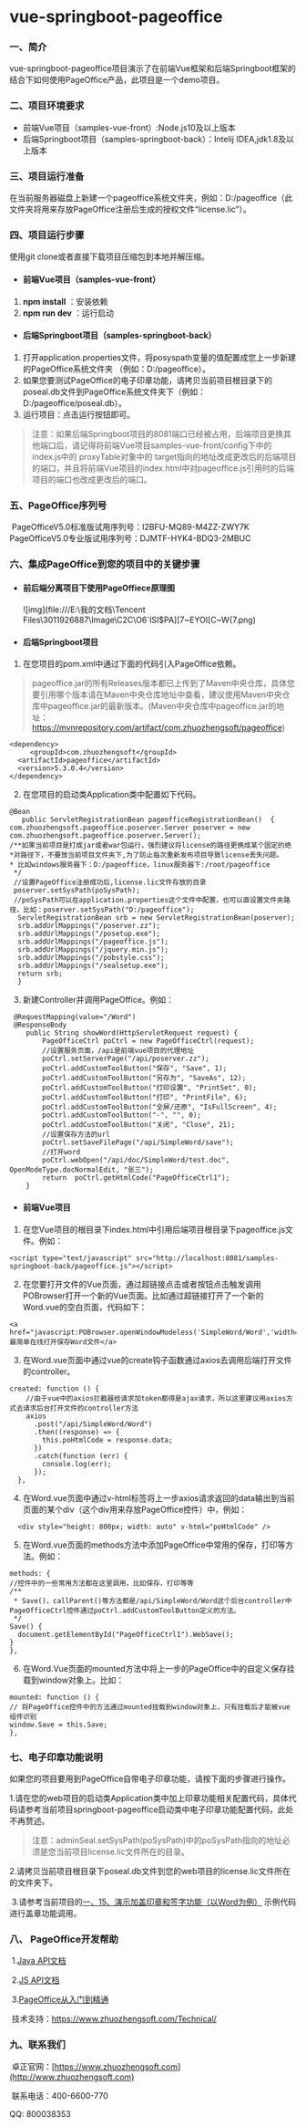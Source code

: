 # vue-springboot-pageoffice
### 一、简介

​       vue-springboot-pageoffice项目演示了在前端Vue框架和后端Springboot框架的结合下如何使用PageOffice产品，此项目是一个demo项目。

### 二、项目环境要求

- 前端Vue项目（samples-vue-front）:Node.js10及以上版本
- 后端Springboot项目（samples-springboot-back）：Intelij IDEA,jdk1.8及以上版本

### 三、项目运行准备

   在当前服务器磁盘上新建一个pageoffice系统文件夹，例如：D:/pageoffice（此文件夹将用来存放PageOffice注册后生成的授权文件“license.lic”）。

### 四、项目运行步骤

使用git clone或者直接下载项目压缩包到本地并解压缩。

- #### 前端Vue项目（samples-vue-front）

1. **npm install** ：安装依赖
2. **npm run dev** ：运行启动

- #### 后端Springboot项目（samples-springboot-back）

1. 打开application.properties文件，将posyspath变量的值配置成您上一步新建的PageOffice系统文件夹  （例如：D:/pageoffice）。
2. 如果您要测试PageOffice的电子印章功能，请拷贝当前项目根目录下的poseal.db文件到PageOffice系统文件夹下（例如：D:/pageoffice/poseal.db）。
3. 运行项目：点击运行按钮即可。

> 注意：如果后端Springboot项目的8081端口已经被占用，后端项目更换其他端口后，请记得将前端Vue项目samples-vue-front/config下中的index.js中的 proxyTable对象中的 target指向的地址改成更改后的后端项目的端口，并且将前端Vue项目的index.html中对pageoffice.js引用时的后端项目的端口也改成更改后的端口。

### 五、PageOffice序列号

​     PageOfficeV5.0标准版试用序列号：I2BFU-MQ89-M4ZZ-ZWY7K           
​     PageOfficeV5.0专业版试用序列号：DJMTF-HYK4-BDQ3-2MBUC

### 六、集成PageOffice到您的项目中的关键步骤

- #### 前后端分离项目下使用PageOffiece原理图

  ![img](file:///E:\我的文档\Tencent Files\3011926887\Image\C2C\O6`ISI$PA][7~EYOI[C~W{7.png)

- #### 后端Springboot项目

1. 在您项目的pom.xml中通过下面的代码引入PageOffice依赖。

> pageoffice.jar的所有Releases版本都已上传到了Maven中央仓库，具体您要引用哪个版本请在Maven中央仓库地址中查看，建议使用Maven中央仓库中pageoffice.jar的最新版本。(Maven中央仓库中pageoffice.jar的地址：https://mvnrepository.com/artifact/com.zhuozhengsoft/pageoffice)

```
<dependency>
     <groupId>com.zhuozhengsoft</groupId>   
  <artifactId>pageoffice</artifactId>   
  <version>5.3.0.4</version>
</dependency>
```

2. 在您项目的启动类Application类中配置如下代码。

```
@Bean
   public ServletRegistrationBean pageofficeRegistrationBean()  {
com.zhuozhengsoft.pageoffice.poserver.Server poserver = new com.zhuozhengsoft.pageoffice.poserver.Server();
/**如果当前项目是打成jar或者war包运行，强烈建议将license的路径更换成某个固定的绝
*对路径下，不要放当前项目文件夹下,为了防止每次重新发布项目导致license丢失问题。
* 比如windows服务器下：D:/pageoffice，linux服务器下:/root/pageoffice
 */
 //设置PageOffice注册成功后,license.lic文件存放的目录
 poserver.setSysPath(poSysPath);
 //poSysPath可以在application.properties这个文件中配置，也可以直设置文件夹路径，比如：poserver.setSysPath("D:/pageoffice");
  ServletRegistrationBean srb = new ServletRegistrationBean(poserver);
  srb.addUrlMappings("/poserver.zz");
  srb.addUrlMappings("/posetup.exe");
  srb.addUrlMappings("/pageoffice.js");
  srb.addUrlMappings("/jquery.min.js");
  srb.addUrlMappings("/pobstyle.css");
  srb.addUrlMappings("/sealsetup.exe");
  return srb;
  }
```

3. 新建Controller并调用PageOffice。例如：

```
 @RequestMapping(value="/Word")
 @ResponseBody
    public String showWord(HttpServletRequest request) {
        PageOfficeCtrl poCtrl = new PageOfficeCtrl(request);
        //设置服务页面，/api是前端vue项目的代理地址
        poCtrl.setServerPage("/api/poserver.zz");
        poCtrl.addCustomToolButton("保存", "Save", 1);
        poCtrl.addCustomToolButton("另存为", "SaveAs", 12);
        poCtrl.addCustomToolButton("打印设置", "PrintSet", 0);
        poCtrl.addCustomToolButton("打印", "PrintFile", 6);
        poCtrl.addCustomToolButton("全屏/还原", "IsFullScreen", 4);
        poCtrl.addCustomToolButton("-", "", 0);
        poCtrl.addCustomToolButton("关闭", "Close", 21);
        //设置保存方法的url
        poCtrl.setSaveFilePage("/api/SimpleWord/save");
        //打开word
        poCtrl.webOpen("/api/doc/SimpleWord/test.doc", OpenModeType.docNormalEdit, "张三");
        return  poCtrl.getHtmlCode("PageOfficeCtrl1");
    }
```
- #### 前端Vue项目

1.  在您Vue项目的根目录下index.html中引用后端项目根目录下pageoffice.js文件。例如：

<!--注意：8081是后端项目端口号，samples-springboot-back是项目名称，这些都不是固定死的，根据您后端项目的具体地址具体引用即可。如何判断当前pageoffice.js的引用地址是否正确呢？方法是可以将这个引用pageoffice.js的url地址直接粘贴到浏览器地址栏，如果提示能正确下载到这个js文件，则说明引用地址正确。-->

```
<script type="text/javascript" src="http://localhost:8081/samples-springboot-back/pageoffice.js"></script>
```

2. 在您要打开文件的Vue页面，通过超链接点击或者按钮点击触发调用POBrowser打开一个新的Vue页面。比如通过超链接打开了一个新的Word.vue的空白页面，代码如下：

```
<a href="javascript:POBrowser.openWindowModeless('SimpleWord/Word','width=1150px;height=900px;');">最简单在线打开保存Word文件</a>
```

3. 在Word.vue页面中通过vue的create钩子函数通过axios去调用后端打开文件的controller。

```vue
created: function () {
    //由于vue中的axios拦截器给请求加token都得是ajax请求，所以这里建议用axios方式去请求后台打开文件的controller方法
    axios
      .post("/api/SimpleWord/Word")
      .then((response) => {
        this.poHtmlCode = response.data;
      })
      .catch(function (err) {
        console.log(err);
      });
  },
```
4. 在Word.vue页面中通过v-html标签将上一步axios请求返回的data输出到当前页面的某个div（这个div用来存放PageOffice控件）中，例如：

```
  <div style="height: 800px; width: auto" v-html="poHtmlCode" />
```

5. 在Word.vue页面的methods方法中添加PageOffice中常用的保存，打印等方法。例如：

```vue
methods: {
//控件中的一些常用方法都在这里调用，比如保存，打印等等
/**
 * Save()，callParent()等方法都是/api/SimpleWord/Word这个后台controller中PageOfficeCtrl控件通过poCtrl.addCustomToolButton定义的方法。
 */
Save() {
  document.getElementById("PageOfficeCtrl1").WebSave();
}
},
```

6. 在Word.Vue页面的mounted方法中将上一步的PageOffice中的自定义保存挂载到window对象上。比如：

```vue
mounted: function () {
// 将PageOffice控件中的方法通过mounted挂载到window对象上，只有挂载后才能被vue组件识别
window.Save = this.Save;
},
```
### 七、电子印章功能说明

​     如果您的项目要用到PageOffice自带电子印章功能，请按下面的步骤进行操作。

​     1.请在您的web项目的启动类Application类中加上印章功能相关配置代码，具体代码请参考当前项目springboot-pageoffice启动类中电子印章功能配置代码，此处不再赘述。

> ​    注意：adminSeal.setSysPath(poSysPath)中的poSysPath指向的地址必须是您当前项目license.lic文件所在的目录。

​    2.请拷贝当前项目根目录下poseal.db文件到您的web项目的license.lic文件所在的文件夹下。

​    3.请参考当前项目的[一、15、演示加盖印章和签字功能（以Word为例）](http://localhost:8080/InsertSeal/index)  示例代码进行盖章功能调用。

### 八、 PageOffice开发帮助

​     1.[Java API文档](https://www.zhuozhengsoft.com/help/java3/index.html) 

​     2.[JS API文档](https://www.zhuozhengsoft.com/help/js3/index.html)  

​     3.[PageOffice从入门到精通](https://www.kancloud.cn/pageoffice_course_group/pageoffice_course/646953)

​     技术支持：https://www.zhuozhengsoft.com/Technical/

### 九、联系我们

​   卓正官网：[https://www.zhuozhengsoft.com](http://www.zhuozhengsoft.com)

​   联系电话：400-6600-770  

   QQ: 800038353